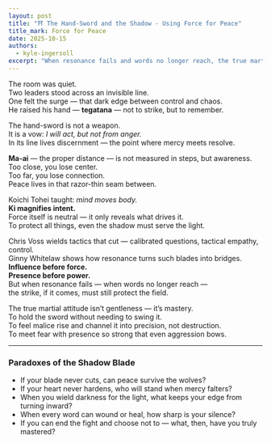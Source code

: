```yaml
---
layout: post
title: "⛩️ The Hand-Sword and the Shadow - Using Force for Peace"
title_mark: Force for Peace
date: 2025-10-15
authors: 
  - kyle-ingersoll
excerpt: "When resonance fails and words no longer reach, the true martial art is to wield even one’s shadow with clarity — using force not to conquer, but to protect the peace that presence built."
---
```



The room was quiet.  
Two leaders stood across an invisible line.  
One felt the surge — that dark edge between control and chaos.  
He raised his hand — **tegatana** — not to strike, but to remember.  

The hand-sword is not a weapon.  
It is a vow: *I will act, but not from anger.*  
In its line lives discernment — the point where mercy meets resolve.  

**Ma-ai** — the proper distance — is not measured in steps, but awareness.  
Too close, you lose center.  
Too far, you lose connection.  
Peace lives in that razor-thin seam between.  

Koichi Tohei taught: *mind moves body.*  
**Ki magnifies intent.**  
Force itself is neutral — it only reveals what drives it.  
To protect all things, even the shadow must serve the light.  

Chris Voss wields tactics that cut — calibrated questions, tactical empathy, control.  
Ginny Whitelaw shows how resonance turns such blades into bridges.  
**Influence before force.**  
**Presence before power.**  
But when resonance fails — when words no longer reach —  
the strike, if it comes, must still protect the field.  

The true martial attitude isn’t gentleness — it’s mastery.  
To hold the sword without needing to swing it.  
To feel malice rise and channel it into precision, not destruction.  
To meet fear with presence so strong that even aggression bows.  

---

### Paradoxes of the Shadow Blade  

- If your blade never cuts, can peace survive the wolves?  
- If your heart never hardens, who will stand when mercy falters?  
- When you wield darkness for the light, what keeps your edge from turning inward?  
- When every word can wound or heal, how sharp is your silence?  
- If you can end the fight and choose not to — what, then, have you truly mastered?  
